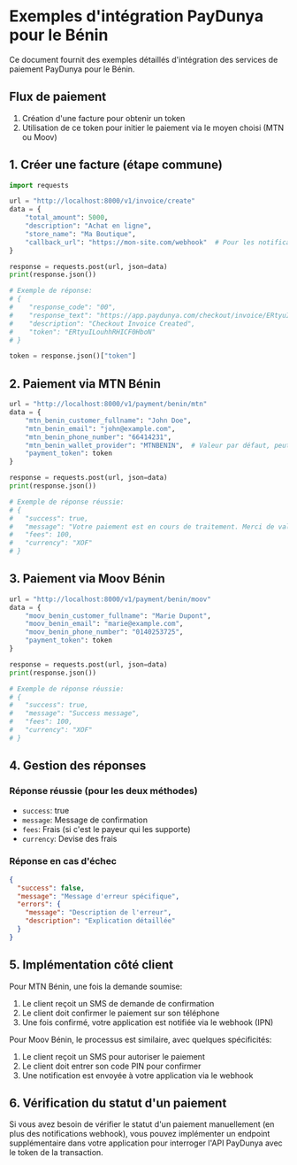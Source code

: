 # Exemples d'intégration PayDunya pour le Bénin

Ce document fournit des exemples détaillés d'intégration des services de paiement PayDunya pour le Bénin.

## Flux de paiement

1. Création d'une facture pour obtenir un token
2. Utilisation de ce token pour initier le paiement via le moyen choisi (MTN ou Moov)

## 1. Créer une facture (étape commune)

```python
import requests

url = "http://localhost:8000/v1/invoice/create"
data = {
    "total_amount": 5000,
    "description": "Achat en ligne",
    "store_name": "Ma Boutique",
    "callback_url": "https://mon-site.com/webhook"  # Pour les notifications IPN
}

response = requests.post(url, json=data)
print(response.json())

# Exemple de réponse:
# {
#    "response_code": "00",
#    "response_text": "https://app.paydunya.com/checkout/invoice/ERtyuILouhhRHICF0HboN",
#    "description": "Checkout Invoice Created",
#    "token": "ERtyuILouhhRHICF0HboN"
# }

token = response.json()["token"]
```

## 2. Paiement via MTN Bénin

```python
url = "http://localhost:8000/v1/payment/benin/mtn"
data = {
    "mtn_benin_customer_fullname": "John Doe",
    "mtn_benin_email": "john@example.com",
    "mtn_benin_phone_number": "66414231",
    "mtn_benin_wallet_provider": "MTNBENIN",  # Valeur par défaut, peut être omis
    "payment_token": token
}

response = requests.post(url, json=data)
print(response.json())

# Exemple de réponse réussie:
# {
#   "success": true,
#   "message": "Votre paiement est en cours de traitement. Merci de valider le paiement après reception de sms pour le compléter",
#   "fees": 100,
#   "currency": "XOF"
# }
```

## 3. Paiement via Moov Bénin

```python
url = "http://localhost:8000/v1/payment/benin/moov"
data = {
    "moov_benin_customer_fullname": "Marie Dupont",
    "moov_benin_email": "marie@example.com",
    "moov_benin_phone_number": "0140253725",
    "payment_token": token
}

response = requests.post(url, json=data)
print(response.json())

# Exemple de réponse réussie:
# {
#   "success": true,
#   "message": "Success message",
#   "fees": 100,
#   "currency": "XOF"
# }
```

## 4. Gestion des réponses

### Réponse réussie (pour les deux méthodes)

- `success`: true
- `message`: Message de confirmation
- `fees`: Frais (si c'est le payeur qui les supporte)
- `currency`: Devise des frais

### Réponse en cas d'échec

```json
{
  "success": false,
  "message": "Message d'erreur spécifique",
  "errors": {
    "message": "Description de l'erreur",
    "description": "Explication détaillée"
  }
}
```

## 5. Implémentation côté client

Pour MTN Bénin, une fois la demande soumise:
1. Le client reçoit un SMS de demande de confirmation
2. Le client doit confirmer le paiement sur son téléphone
3. Une fois confirmé, votre application est notifiée via le webhook (IPN)

Pour Moov Bénin, le processus est similaire, avec quelques spécificités:
1. Le client reçoit un SMS pour autoriser le paiement
2. Le client doit entrer son code PIN pour confirmer
3. Une notification est envoyée à votre application via le webhook

## 6. Vérification du statut d'un paiement

Si vous avez besoin de vérifier le statut d'un paiement manuellement (en plus des notifications webhook), vous pouvez implémenter un endpoint supplémentaire dans votre application pour interroger l'API PayDunya avec le token de la transaction.